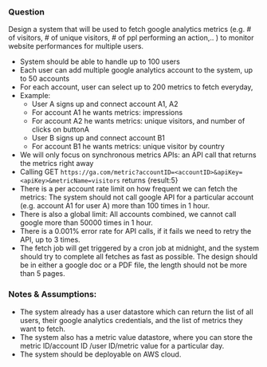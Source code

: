 ### Question
Design a system that will be used to fetch google analytics metrics (e.g. # of visitors, # of unique visitors, # of ppl performing an action,.. ) to monitor website performances for multiple users.
- System should be able to handle up to 100 users
- Each user can add multiple google analytics account to the system, up to 50 accounts
- For each account, user can select up to 200 metrics to fetch everyday,
- Example:
  - User A signs up and connect account A1, A2
  - For account A1 he wants metrics: impressions
  - For account A2 he wants metrics: unique visitors, and number of clicks on buttonA
  - User B signs up and connect account B1
  - For account B1 he wants metrics: unique visitor by country
- We will only focus on synchronous metrics APIs: an API call that returns the metrics right
away
- Calling GET `https://ga.com/metric?accountID=<accountID>&apiKey=<apiKey>&metricName=visitors` returns {result:5}
- There is a per account rate limit on how frequent we can fetch the metrics: The system
should not call google API for a particular account (e.g. account A1 for user A) more than
100 times in 1 hour.
- There is also a global limit: All accounts combined, we cannot call google more than
50000 times in 1 hour.
- There is a 0.001% error rate for API calls, if it fails we need to retry the API, up to 3
times.
- The fetch job will get triggered by a cron job at midnight, and the system should try to
complete all fetches as fast as possible.
The design should be in either a google doc or a PDF file, the length should not be more than 5
pages.

### Notes & Assumptions:
- The system already has a user datastore which can return the list of all users, their
google analytics credentials, and the list of metrics they want to fetch.
- The system also has a metric value datastore, where you can store the metric
ID/account ID /user ID/metric value for a particular day.
- The system should be deployable on AWS cloud.